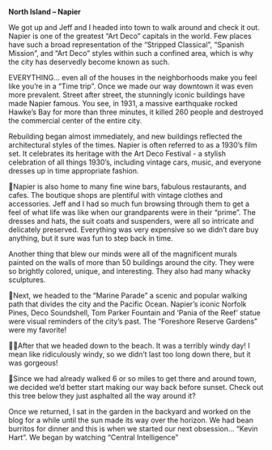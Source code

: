 **North Island – Napier**

We got up and Jeff and I headed into town to walk around and check it out. Napier
is one of the greatest “Art Deco” capitals in the world. Few places have such a broad
representation of the “Stripped Classical”, “Spanish Mission”, and “Art Deco” styles
within such a confined area, which is why the city has deservedly become known as
such.

EVERYTHING… even all of the houses in the neighborhoods make you feel like you’re
in a “Time trip”. Once we made our way downtown it was even more prevalent.
Street after street, the stunningly iconic buildings have made Napier famous. You see,
in 1931, a massive earthquake rocked Hawke’s Bay for more than three minutes, it
killed 260 people and destroyed the commercial center of the entire city.

Rebuilding began almost immediately, and new buildings reflected the architectural
styles of the times. Napier is often referred to as a 1930’s film set. It celebrates its
heritage with the Art Deco Festival - a stylish celebration of all things 1930’s, including
vintage cars, music, and everyone dresses up in time appropriate fashion.

Napier is also home to many fine wine bars, fabulous restaurants, and cafes. The
boutique shops are plentiful with vintage clothes and accessories. Jeff and I had so
much fun browsing through them to get a feel of what life was like when our
grandparents were in their “prime”. The dresses and hats, the suit coats and
suspenders, were all so intricate and delicately preserved. Everything was very
expensive so we didn’t dare buy anything, but it sure was fun to step back in time.

Another thing that blew our minds were all of the magnificent murals painted on the
walls of more than 50 buildings around the city. They were so brightly colored, unique,
and interesting. They also had many whacky sculptures.

Next, we headed to the “Marine Parade” a scenic and popular walking path that
divides the city and the Pacific Ocean. Napier’s iconic Norfolk Pines, Deco
Soundshell, Tom Parker Fountain and ‘Pania of the Reef’ statue were visual reminders
of the city’s past. The “Foreshore Reserve Gardens” were my favorite!

After that we headed down to the beach. It was a terribly windy day! I mean like
ridiculously windy, so we didn’t last too long down there, but it was gorgeous!

Since we had already walked 6 or so miles to get there and around town, we
decided we’d better start making our way back before sunset. Check out this tree
below they just asphalted all the way around it?

Once we returned, I sat in the garden in the backyard and worked on the blog for a
while until the sun made its way over the horizon. We had bean burritos for dinner
and this is when we started our next obsession… “Kevin Hart”. We began by
watching “Central Intelligence”